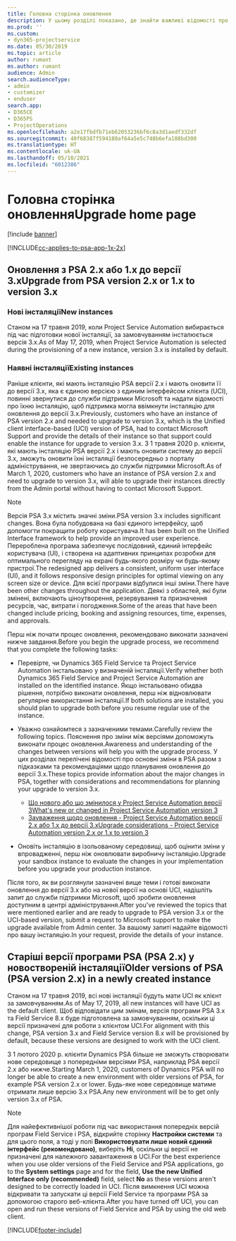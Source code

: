 ```yaml
---
title: Головна сторінка оновлення
description: У цьому розділі показано, де знайти важливі відомості про нові та змінені функції в Dynamics 365 Project Service Automation, а також процес оновлення до найновішої версії.
ms.prod: ''
ms.custom:
- dyn365-projectservice
ms.date: 05/30/2019
ms.topic: article
author: rumant
ms.author: rumant
audience: Admin
search.audienceType:
- admin
- customizer
- enduser
search.app:
- D365CE
- D365PS
- ProjectOperations
ms.openlocfilehash: a2e17fbdfb71eb62053236bf6c8a3d1aedf332df
ms.sourcegitcommit: 40f68387f594180af64a5e5c748b6efa188bd300
ms.translationtype: HT
ms.contentlocale: uk-UA
ms.lasthandoff: 05/10/2021
ms.locfileid: "6012386"
---
```

# <a name="upgrade-home-page"></a><span data-ttu-id="78198-103">Головна сторінка оновлення</span><span class="sxs-lookup"><span data-stu-id="78198-103">Upgrade home page</span></span>

[!include [banner](../includes/psa-now-project-operations.md)]

[!INCLUDE[cc-applies-to-psa-app-1x-2x](../includes/cc-applies-to-psa-app-1x-2x.md)]

## <a name="upgrade-from-psa-version-2x-or-1x-to-version-3x"></a><span data-ttu-id="78198-104">Оновлення з PSA 2.x або 1.x до версії 3.x</span><span class="sxs-lookup"><span data-stu-id="78198-104">Upgrade from PSA version 2.x or 1.x to version 3.x</span></span>

### <a name="new-instances"></a><span data-ttu-id="78198-105">Нові інсталяції</span><span class="sxs-lookup"><span data-stu-id="78198-105">New instances</span></span>

<span data-ttu-id="78198-106">Станом на 17 травня 2019, коли Project Service Automation вибирається під час підготовки нової інсталяції, за замовчуванням інсталюється версія 3.x.</span><span class="sxs-lookup"><span data-stu-id="78198-106">As of May 17, 2019, when Project Service Automation is selected during the provisioning of a new instance, version 3.x is installed by default.</span></span>

### <a name="existing-instances"></a><span data-ttu-id="78198-107">Наявні інсталяції</span><span class="sxs-lookup"><span data-stu-id="78198-107">Existing instances</span></span>

<span data-ttu-id="78198-108">Раніше клієнти, які мають інсталяцію PSA версії 2.x і мають оновити її до версії 3.x, яка є єдиною версією з єдиним інтерфейсом клієнта (UCI), повинні звернутися до служби підтримки Microsoft та надати відомості про їхню інсталяцію, щоб підтримка могла ввімкнути інсталяцію для оновлення до версії 3.x.</span><span class="sxs-lookup"><span data-stu-id="78198-108">Previously, customers who have an instance of PSA version 2.x and needed to upgrade to version 3.x, which is the Unified client interface-based (UCI) version of PSA, had to contact Microsoft Support and provide the details of their instance so that support could enable the instance for upgrade to version 3.x.</span></span> <span data-ttu-id="78198-109">З 1 травня 2020 р. клієнти, які мають інсталяцію PSA версії 2.x і мають оновити систему до версії 3.x, зможуть оновити їхні інсталяції безпосередньо з порталу адміністрування, не звертаючись до служби підтримки Microsoft.</span><span class="sxs-lookup"><span data-stu-id="78198-109">As of March 1, 2020, customers who have an instance of PSA version 2.x and need to upgrade to version 3.x, will able to upgrade their instances directly from the Admin portal without having to contact Microsoft Support.</span></span>  

> [!NOTE]
> <span data-ttu-id="78198-110">Версія PSA 3.x містить значні зміни.</span><span class="sxs-lookup"><span data-stu-id="78198-110">PSA version 3.x includes significant changes.</span></span> <span data-ttu-id="78198-111">Вона була побудована на базі єдиного інтерфейсу, щоб допомогти покращити роботу користувача.</span><span class="sxs-lookup"><span data-stu-id="78198-111">It has been built on the Unified Interface framework to help provide an improved user experience.</span></span> <span data-ttu-id="78198-112">Перероблена програма забезпечує послідовний, єдиний інтерфейс користувача (UI), і створена на адаптивних принципах розробки для оптимального перегляду на екрані будь-якого розміру чи будь-якому пристрої.</span><span class="sxs-lookup"><span data-stu-id="78198-112">The redesigned app delivers a consistent, uniform user interface (UI), and it follows responsive design principles for optimal viewing on any screen size or device.</span></span> <span data-ttu-id="78198-113">Для всієї програми відбулися інші зміни.</span><span class="sxs-lookup"><span data-stu-id="78198-113">There have been other changes throughout the application.</span></span> <span data-ttu-id="78198-114">Деякі з областей, які були змінені, включають ціноутворення, резервування та призначення ресурсів, час, витрати і погодження.</span><span class="sxs-lookup"><span data-stu-id="78198-114">Some of the areas that have been changed include pricing, booking and assigning resources, time, expenses, and approvals.</span></span>

<span data-ttu-id="78198-115">Перш ніж почати процес оновлення, рекомендовано виконати зазначені нижче завдання.</span><span class="sxs-lookup"><span data-stu-id="78198-115">Before you begin the upgrade process, we recommend that you complete the following tasks:</span></span>

- <span data-ttu-id="78198-116">Перевірте, чи Dynamics 365 Field Service та Project Service Automation інстальовано у визначеній інсталяції.</span><span class="sxs-lookup"><span data-stu-id="78198-116">Verify whether both Dynamics 365 Field Service and Project Service Automation are installed on the identified instance.</span></span> <span data-ttu-id="78198-117">Якщо інстальовано обидва рішення, потрібно виконати оновлення, перш ніж відновлювати регулярне використання інсталяції.</span><span class="sxs-lookup"><span data-stu-id="78198-117">If both solutions are installed, you should plan to upgrade both before you resume regular use of the instance.</span></span>
- <span data-ttu-id="78198-118">Уважно ознайомтеся з зазначеними темами.</span><span class="sxs-lookup"><span data-stu-id="78198-118">Carefully review the following topics.</span></span> <span data-ttu-id="78198-119">Пояснення про зміни між версіями допоможуть виконати процес оновлення.</span><span class="sxs-lookup"><span data-stu-id="78198-119">Awareness and understanding of the changes between versions will help you with the upgrade process.</span></span> <span data-ttu-id="78198-120">У цих розділах перелічені відомості про основні зміни в PSA разом з підказками та рекомендаціями щодо планування оновлення до версії 3.x.</span><span class="sxs-lookup"><span data-stu-id="78198-120">These topics provide information about the major changes in PSA, together with considerations and recommendations for planning your upgrade to version 3.x.</span></span>

    - [<span data-ttu-id="78198-121">Що нового або що змінилося у Project Service Automation версії 3</span><span class="sxs-lookup"><span data-stu-id="78198-121">What's new or changed in Project Service Automation version 3</span></span>](whats-new-changed-v3.md)
    - [<span data-ttu-id="78198-122">Зауваження щодо оновлення - Project Service Automation версії 2.x або 1.x до версії 3.x</span><span class="sxs-lookup"><span data-stu-id="78198-122">Upgrade considerations - Project Service Automation version 2.x or 1.x to version 3</span></span>](upgrade-v3.md)

- <span data-ttu-id="78198-123">Оновіть інсталяцію в ізольованому середовищі, щоб оцінити зміни у впровадженні, перш ніж оновлювати виробничу інсталяцію.</span><span class="sxs-lookup"><span data-stu-id="78198-123">Upgrade your sandbox instance to evaluate the changes in your implementation before you upgrade your production instance.</span></span>

<span data-ttu-id="78198-124">Після того, як ви розглянули зазначені вище теми і готові виконати оновлення до версії 3.x або на нової версії на основі UCI, надішліть запит до служби підтримки Microsoft, щоб зробити оновлення доступним в центрі адміністрування.</span><span class="sxs-lookup"><span data-stu-id="78198-124">After you've reviewed the topics that were mentioned earlier and are ready to upgrade to PSA version 3.x or the UCI-based version, submit a request to Microsoft support to make the upgrade available from Admin center.</span></span> <span data-ttu-id="78198-125">За вашому запиті надайте відомості про вашу інсталяцію.</span><span class="sxs-lookup"><span data-stu-id="78198-125">In your request, provide the details of your instance.</span></span>

## <a name="older-versions-of-psa-psa-version-2x-in-a-newly-created-instance"></a><span data-ttu-id="78198-126">Старіші версії програми PSA (PSA 2.x) у новоствореній інсталяції</span><span class="sxs-lookup"><span data-stu-id="78198-126">Older versions of PSA (PSA version 2.x) in a newly created instance</span></span>

<span data-ttu-id="78198-127">Станом на 17 травня 2019, всі нові інсталяції будуть мати UCI як клієнт за замовчуванням.</span><span class="sxs-lookup"><span data-stu-id="78198-127">As of May 17, 2019, all new instances will have UCI as the default client.</span></span> <span data-ttu-id="78198-128">Щоб відповідати цим змінам, версія програми PSA 3.x та Field Service 8.x буде підготовлена за замовчуванням, оскільки ці версії призначені для роботи з клієнтом UCI.</span><span class="sxs-lookup"><span data-stu-id="78198-128">For alignment with this change, PSA version 3.x and Field Service version 8.x will be provisioned by default, because these versions are designed to work with the UCI client.</span></span>

<span data-ttu-id="78198-129">З 1 лютого 2020 р. клієнти Dynamics PSA більше не зможуть створювати нове середовище з попередніми версіями PSA, наприклад PSA версії 2.x або нижче.</span><span class="sxs-lookup"><span data-stu-id="78198-129">Starting March 1, 2020, customers of Dynamics PSA will no longer be able to create a new environment with older versions of PSA, for example PSA version 2.x or lower.</span></span> <span data-ttu-id="78198-130">Будь-яке нове середовище матиме отримати лише версію 3.x PSA.</span><span class="sxs-lookup"><span data-stu-id="78198-130">Any new environment will be to get only version 3.x of PSA.</span></span>

> [!NOTE]
> <span data-ttu-id="78198-131">Для найефективнішої роботи під час використання попередніх версій програм Field Service і PSA, відкрийте сторінку **Настройки системи** та для цього поля, а тоді у полі **Використовувати лише новий єдиний інтерфейс (рекомендовано)**, виберіть **Ні**, оскільки ці версії не призначені для належного завантаження в UCI.</span><span class="sxs-lookup"><span data-stu-id="78198-131">For the best experience when you use older versions of the Field Service and PSA applications, go to the **System settings** page and for the field, **Use the new Unified Interface only (recommended)** field, select **No** as these versions aren't designed to be correctly loaded in UCI.</span></span> <span data-ttu-id="78198-132">Після вимкнення UCI можна відкривати та запускати ці версії Field Service та програми PSA за допомогою старого веб-клієнта.</span><span class="sxs-lookup"><span data-stu-id="78198-132">After you have turned off UCI, you can open and run these versions of Field Service and PSA by using the old web client.</span></span> 


[!INCLUDE[footer-include](../includes/footer-banner.md)]